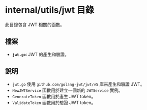 # internal/utils/jwt 目錄

此目錄包含 JWT 相關的函數。

## 檔案

*   **`jwt.go`**: JWT 的產生和驗證。

## 說明

*   `jwt.go` 使用 `github.com/golang-jwt/jwt/v5` 庫來產生和驗證 JWT。
*   `NewJWTService` 函數用於建立一個新的 `JWTService` 實例。
*   `GenerateToken` 函數用於產生 JWT token。
*   `ValidateToken` 函數用於驗證 JWT token。
